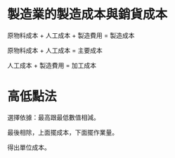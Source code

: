 # 製造業的製造成本與銷貨成本

原物料成本 + 人工成本 + 製造費用 = 製造成本

原物料成本 + 人工成本 = 主要成本

人工成本 + 製造費用 = 加工成本

# 高低點法

選擇依據：最高跟最低數值相減。

最後相除，上面擺成本，下面擺作業量。

得出單位成本。
